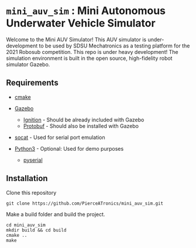 # `mini_auv_sim` : Mini Autonomous Underwater Vehicle Simulator

Welcome to the Mini AUV Simulator! This AUV simulator is under-development to be used by SDSU Mechatronics as a testing platform for the 2021 Robosub competition. This repo is under heavy development! The simulation environment is built in the open source, high-fidelity robot simulator Gazebo.

## Requirements
* [cmake](https://cmake.org/)
* [Gazebo](http://gazebosim.org/)
  * [Ignition](https://ignitionrobotics.org/) - Should be already included with Gazebo
  * [Protobuf](https://developers.google.com/protocol-buffers) - Should also be installed with Gazebo
  
* [socat](https://linux.die.net/man/1/socat) - Used for serial port emulation
* [Python3](https://www.python.org/downloads/) - Optional: Used for demo purposes
  * [pyserial](https://pypi.org/project/pyserial/)

## Installation

Clone this repository
```
git clone https://github.com/PierceATronics/mini_auv_sim.git
```

Make a build folder and build the project.
```
cd mini_auv_sim
mkdir build && cd build
cmake ..
make
```



